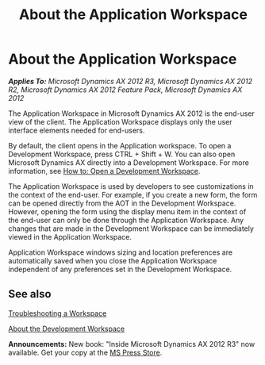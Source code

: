 ﻿---
title: About the Application Workspace
TOCTitle: About the Application Workspace
ms:assetid: 80a34bf9-ae60-49a7-b034-335600380c9f
ms:mtpsurl: https://msdn.microsoft.com/en-us/library/Gg862504(v=AX.60)
ms:contentKeyID: 35246137
ms.date: 05/18/2015
mtps_version: v=AX.60
---

# About the Application Workspace 


_**Applies To:** Microsoft Dynamics AX 2012 R3, Microsoft Dynamics AX 2012 R2, Microsoft Dynamics AX 2012 Feature Pack, Microsoft Dynamics AX 2012_

The Application Workspace in Microsoft Dynamics AX 2012 is the end-user view of the client. The Application Workspace displays only the user interface elements needed for end-users.

By default, the client opens in the Application workspace. To open a Development Workspace, press CTRL + Shift + W. You can also open Microsoft Dynamics AX directly into a Development Workspace. For more information, see [How to: Open a Development Workspace](how-to-open-a-development-workspace.md).

The Application Workspace is used by developers to see customizations in the context of the end-user. For example, if you create a new form, the form can be opened directly from the AOT in the Development Workspace. However, opening the form using the display menu item in the context of the end-user can only be done through the Application Workspace. Any changes that are made in the Development Workspace can be immediately viewed in the Application Workspace.

Application Workspace windows sizing and location preferences are automatically saved when you close the Application Workspace independent of any preferences set in the Development Workspace.

## See also

[Troubleshooting a Workspace](troubleshooting-a-workspace.md)

[About the Development Workspace](about-the-development-workspace.md)

  
**Announcements:** New book: "Inside Microsoft Dynamics AX 2012 R3" now available. Get your copy at the [MS Press Store](https://www.microsoftpressstore.com/store/inside-microsoft-dynamics-ax-2012-r3-9780735685109).

